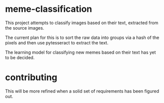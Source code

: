 # meme-classification

This project attempts to classify images based on their text, extracted from the source images.

The current plan for this is to sort the raw data into groups via a hash of the pixels and then use pytesseract to extract the text.

The learning model for classifying new memes based on their text has yet to be decided.

# contributing

This will be more refined when a solid set of requirements has been figured out.
